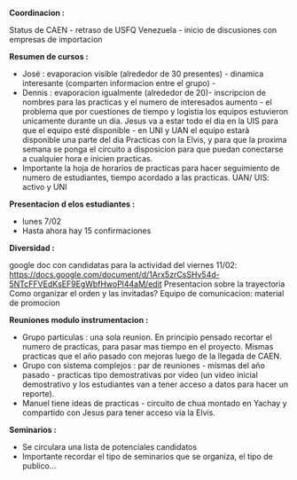 
**Coordinacion :**

Status de CAEN - retraso de USFQ
Venezuela - inicio de discusiones con empresas de importacion

**Resumen de cursos :**

- José : evaporacion visible (alrededor de 30 presentes) - dinamica interesante (comparten informacion entre el grupo) - 
- Dennis : evaporacion igualmente (alrededor de 20)- inscripcion de nombres para las practicas y el numero de interesados aumento - el problema que por cuestiones de tiempo y logistia
los equipos estuvieron unicamente durante un dia. Jesus va a estar todo el dia en la UIS para que el equipo esté disponible - en UNI y UAN el equipo estarà disponible una parte del dia
Practicas con la Elvis, y para que la proxima semana se ponga el circuito a disposicion para que puedan conectarse a cualquier hora e inicien practicas.
- Importante la hoja de horarios de practicas para hacer seguimiento de numero de estudiantes, tiempo acordado a las practicas.
UAN/ UIS: activo y UNI


**Presentacion d elos estudiantes :**
- lunes 7/02
- Hasta ahora hay 15 confirmaciones 

**Diversidad :**

google doc con candidatas para la actividad del viernes 11/02:  https://docs.google.com/document/d/1Arx5zrCsSHv54d-5NTcFFVEdKsEF9EgWbfHwoPl44aM/edit
Presentacion sobre la trayectoria
Como organizar el orden y las invitadas?
Equipo de comunicacion: material de promocion

**Reuniones modulo instrumentacion :**

- Grupo particulas : una sola reunion. En principio pensado recortar el numero de practicas, para pasar mas tiempo en el proyecto.
Mismas practicas que el año pasado con mejoras luego de la llegada de CAEN.
- Grupo con sistema complejos : par de reuniones - mismas del año pasado - practicas tipo demostrativas por video (un video inicial demostrativo y los estudiantes van a tener acceso a datos para hacer un reporte).
- Manuel tiene ideas de practicas - circuito de chua montado en Yachay y compartido con Jesus para tener acceso via la Elvis.

**Seminarios :**

- Se circulara una lista de potenciales candidatos 
- Importante recordar el tipo de seminarios que se organiza, el tipo de publico...

